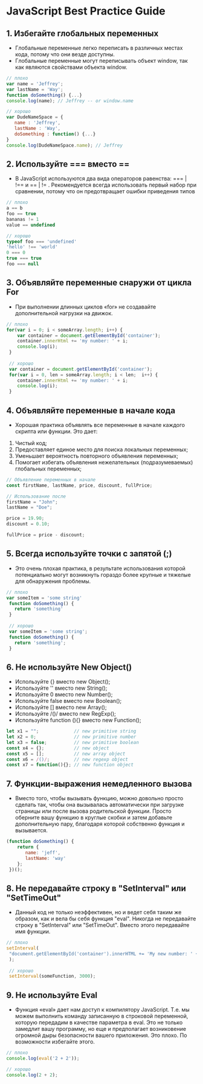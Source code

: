 #  JavaScript Best Practice Guide
## 1. Избегайте глобальных переменных
- Глобальные переменные легко переписать в различных местах кода, потому что они везде доступны.
- Глобальные переменные могут переписывать объект window, так как являются свойствами объекта window.
``` js
// плохо
var name = 'Jeffrey';  
var lastName = 'Way';    
function doSomething() {...}    
console.log(name); // Jeffrey -- or window.name

// хорошо
var DudeNameSpace = {  
   name : 'Jeffrey',  
   lastName : 'Way',  
   doSomething : function() {...}  
}  
console.log(DudeNameSpace.name); // Jeffrey  
```
## 2. Используйте === вместо ==
- В JavaScript используются два вида операторов равенства: === | !== и == | != . Рекомендуется всегда использовать первый набор при сравнении, потому что он предотвращает ошибки приведения типов
``` js
// плохо
a == b 
foo == true
bananas != 1
value == undefined

// хорошо
typeof foo === 'undefined'
'hello' !== 'world'
0 === 0
true === true
foo === null
```
## 3. Объявляйте переменные снаружи от цикла For
- При выполнении длинных циклов «for» не создавайте дополнительной нагрузки на движок. 
``` js
// плохо
for(var i = 0; i < someArray.length; i++) {
    var container = document.getElementById('container');
    container.innerHtml += 'my number: ' + i;
    console.log(i);
 }
 
 // хорошо
 var container = document.getElementById('container');
 for(var i = 0, len = someArray.length; i < len;  i++) {
    container.innerHtml += 'my number: ' + i;
    console.log(i);
 }
 ```
## 4. Объявляйте переменные в начале кода
- Хорошая практика объявлять все переменные в начале каждого скрипта или функции. Это дает:
1. Чистый код;
2. Предоставляет единое место для поиска локальных переменных;
3. Уменьшает вероятность повторного объявления переменных;
4. Помогает избегать объявления нежелательных (подразумеваемых) глобальных переменных;
``` js
// Объявление переменных в начале
const firstName, lastName, price, discount, fullPrice;

// Использование после
firstName = "John";
lastName = "Doe";

price = 19.90;
discount = 0.10;

fullPrice = price - discount;
 ```
## 5. Всегда используйте точки с запятой (;)
- Это очень плохая практика, в результате использования которой потенциально могут возникнуть гораздо более крупные и тяжелые для обнаружения проблемы.
``` js
// плохо
var someItem = 'some string'
 function doSomething() {
   return 'something'
 }
 
 // хорошо
 var someItem = 'some string';
 function doSomething() {
   return 'something';
 }
  ```
## 6. Не используйте New Object()
- Используйте {} вместо new Object();
- Используйте '' вместо new String();
- Используйте 0 вместо new Number();
- Используйте false вместо new Boolean();
- Используйте [] вместо new Array();
- Используйте /()/ вместо new RegExp();
- Используйте function (){} вместо new Function();
``` js
let x1 = "";             // new primitive string
let x2 = 0;              // new primitive number
let x3 = false;          // new primitive boolean
const x4 = {};           // new object
const x5 = [];           // new array object
const x6 = /()/;         // new regexp object
const x7 = function(){}; // new function object
```
## 7. Функции-выражения немедленного вызова
- Вместо того, чтобы вызывать функцию, можно довольно просто сделать так, чтобы она вызывалась автоматически при загрузке страницы или после вызова родительской функции. Просто оберните вашу функцию в круглые скобки и затем добавьте дополнительную пару, благодаря которой собственно функция и вызывается.
``` js
(function doSomething() {
    return {
       name: 'jeff',
       lastName: 'way'
    };
 })();
 ```
## 8. Не передавайте строку в "SetInterval" или "SetTimeOut"
- Данный код не только неэффективен, но и ведет себя таким же образом, как и вела бы себя функция "eval". Никогда не передавайте строку в "SetInterval" или "SetTimeOut". Вместо этого передавайте имя функции.
``` js
// плохо
setInterval(
 "document.getElementById('container').innerHTML += 'My new number: ' + i", 3000
 );
 
 // хорошо
 setInterval(someFunction, 3000);
```
## 9. Не используйте Eval 
- Функция «eval» дает нам доступ к компилятору JavaScript. Т.е. мы можем выполнить команду записанную в строковой переменной, которую передадим в качестве параметра в eval. Это не только замедлит вашу программу, но еще и предполагает возниковение огромной дыры безопасности вашего приложения. Это плохо. По возможности избегайте этого.
``` js
// плохо
console.log(eval('2 + 2'));

// хорошо
console.log(2 + 2);
```
